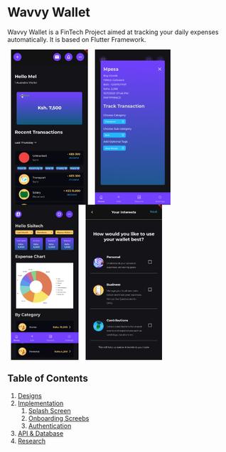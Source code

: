 # Wavvy Wallet

Wavvy Wallet is a FinTech Project aimed at tracking your daily expenses automatically. It is based on Flutter Framework.

<div class="row">
  <div class="column">
    <img src="./images/designs/home.jpg">
    <img src="./images/designs/tracked_transaction.png">
    <img src="./images/designs/report.png">
    <img src="./images/designs/accounts.jpg">
  </div>
</div>

## Table of Contents

1. [Designs](./Design/)
2. [Implementation](./Implementation/)
   1. [Splash Screen](./Implementation/splash.md)
   2. [Onboarding Screebs](./Implementation/onboarding.md)
   3. [Authentication](./Implementation/auth.md)
3. [API & Database](./API/)
4. [Research]()

<style>
    .row {
  display: flex;
  flex-wrap: wrap;
  padding: 0 4px;
}

.column {
  flex: 50%;
  padding: 0 4px;
}

.column img {
  margin-right: 12px;
  vertical-align: middle;
  height: 350px;
}
</style>